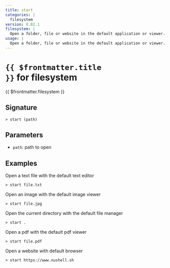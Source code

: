 ```yaml
---
title: start
categories: |
  filesystem
version: 0.82.1
filesystem: |
  Open a folder, file or website in the default application or viewer.
usage: |
  Open a folder, file or website in the default application or viewer.
---
```


# <code>{{ $frontmatter.title }}</code> for filesystem

<div class='command-title'>{{ $frontmatter.filesystem }}</div>

## Signature

```> start (path)```

## Parameters

 -  `path`: path to open

## Examples

Open a text file with the default text editor
```shell
> start file.txt

```

Open an image with the default image viewer
```shell
> start file.jpg

```

Open the current directory with the default file manager
```shell
> start .

```

Open a pdf with the default pdf viewer
```shell
> start file.pdf

```

Open a website with default browser
```shell
> start https://www.nushell.sh

```
